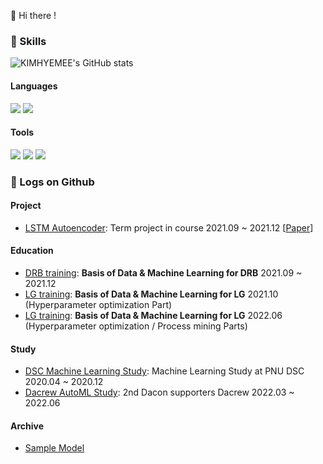 👋 Hi there ! 


### 💪 Skills

![KIMHYEMEE's GitHub stats](https://github-readme-stats.vercel.app/api?username=KIMHYEMEE&show_icons=true&theme=buefy)

#### Languages

<img src="https://img.shields.io/badge/Python-3776AB?style=plastic&logo=Python&logoColor=white"/> <img src="https://img.shields.io/badge/R-276DC3?style=plastic&logo=R&logoColor=white"/>

#### Tools

<img src="https://img.shields.io/badge/Keras-D00000?style=plastic&logo=Keras&logoColor=white"/> <img src="https://img.shields.io/badge/TensorFlow-FF6F00?style=plastic&logo=TensorFlow&logoColor=white"/> <img src="https://img.shields.io/badge/GitHub-181717?style=plastic&logo=GitHub&logoColor=white"/>

### 📃 Logs on Github

#### Project

- [LSTM Autoencoder](https://github.com/KIMHYEMEE/industrial_AI): Term project in course 2021.09 ~ 2021.12 [[Paper](https://www.researchgate.net/profile/Dohee-Kim-6/publication/363212700_Outlier_Detection_and_Labeling_of_Ship_Main_Engine_using_LSTM-AutoEncoder/links/6311bd5f1ddd4470212be28f/Outlier-Detection-and-Labeling-of-Ship-Main-Engine-using-LSTM-AutoEncoder.pdf)]

#### Education

- [DRB training](https://github.com/hrbae/DRB_ML_Training): **Basis of Data & Machine Learning for DRB** 2021.09 ~ 2021.12
- [LG training](https://github.com/hrbae/LG_AI_training): **Basis of Data & Machine Learning for LG** 2021.10 (Hyperparameter optimization Part)
- [LG training](https://github.com/hrbae/LG_AI_training): **Basis of Data & Machine Learning for LG** 2022.06 (Hyperparameter optimization / Process mining Parts)

#### Study

- [DSC Machine Learning Study](https://github.com/MachineLearningExploration): Machine Learning Study at PNU DSC 2020.04 ~ 2020.12
- [Dacrew AutoML Study](https://github.com/MAT-dacrew2/description): 2nd Dacon supporters Dacrew 2022.03 ~ 2022.06

#### Archive

- [Sample Model](https://github.com/KIMHYEMEE/basemodel)
